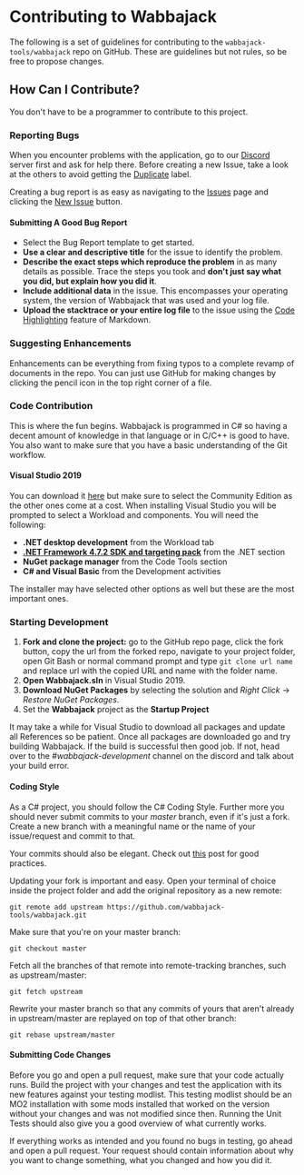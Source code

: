 # Contributing to Wabbajack

The following is a set of guidelines for contributing to the `wabbajack-tools/wabbajack` repo on GitHub. These are guidelines but not rules, so be free to propose changes.

## How Can I Contribute?

You don't have to be a programmer to contribute to this project.

### Reporting Bugs

When you encounter problems with the application, go to our [Discord](https://discord.gg/zgbrkmA) server first and ask for help there. Before creating a new Issue, take a look at the others to avoid getting the [Duplicate](https://github.com/wabbajack-tools/wabbajack/labels/duplicate) label.

Creating a bug report is as easy as navigating to the [Issues](https://github.com/wabbajack-tools/wabbajack/issues) page and clicking the [New Issue](https://github.com/wabbajack-tools/wabbajack/issues/new/choose) button.

#### Submitting A Good Bug Report

* Select the Bug Report template to get started.
* **Use a clear and descriptive title** for the issue to identify the problem.
* **Describe the exact steps which reproduce the problem** in as many details as possible. Trace the steps you took and **don't just say what you did, but explain how you did it**.
* **Include additional data** in the issue. This encompasses your operating system, the version of Wabbajack that was used and your log file.
* **Upload the stacktrace or your entire log file** to the issue using the [Code Highlighting](https://github.com/adam-p/markdown-here/wiki/Markdown-Cheatsheet#code) feature of Markdown.

### Suggesting Enhancements

Enhancements can be everything from fixing typos to a complete revamp of documents in the repo. You can just use GitHub for making changes by clicking the pencil icon in the top right corner of a file.

### Code Contribution

This is where the fun begins. Wabbajack is programmed in C# so having a decent amount of knowledge in that language or in C/C++ is good to have. You also want to make sure that you have a basic understanding of the Git workflow.

#### Visual Studio 2019

You can download it [here](https://visualstudio.microsoft.com/vs/) but make sure to select the Community Edition as the other ones come at a cost. When installing Visual Studio you will be prompted to select a Workload and components. You will need the following:

* **.NET desktop development** from the Workload tab
* **[.NET Framework 4.7.2 SDK and targeting pack](https://dotnet.microsoft.com/download/dotnet-framework/net472)** from the .NET section
* **NuGet package manager** from the Code Tools section
* **C# and Visual Basic** from the Development activities

The installer may have selected other options as well but these are the most important ones.

### Starting Development

1) **Fork and clone the project:** go to the GitHub repo page, click the fork button, copy the url from the forked repo, navigate to your project folder, open Git Bash or normal command prompt and type `git clone url name` and replace url with the copied URL and name with the folder name.
2) **Open Wabbajack.sln** in Visual Studio 2019.
3) **Download NuGet Packages** by selecting the solution and *Right Click* -> *Restore NuGet Packages*.
4) Set the **Wabbajack** project as the **Startup Project**

It may take a while for Visual Studio to download all packages and update all References so be patient. Once all packages are downloaded go and try building Wabbajack. If the build is successful then good job. If not, head over to the *#wabbajack-development* channel on the discord and talk about your build error.

#### Coding Style

As a  C# project, you should follow the C# Coding Style. Further more you should never submit commits to your *master* branch, even if it's just a fork. Create a new branch with a meaningful name or the name of your issue/request and commit to that.

Your commits should also be elegant. Check out [this](https://github.com/git-for-windows/git/wiki/Good-commits) post for good practices.

Updating your fork is important and easy. Open your terminal of choice inside the project folder and add the original repository as a new remote:

`git remote add upstream https://github.com/wabbajack-tools/wabbajack.git`

Make sure that you're on your master branch:

`git checkout master`

Fetch all the branches of that remote into remote-tracking branches, such as upstream/master:

`git fetch upstream`

Rewrite your master branch so that any commits of yours that
aren't already in upstream/master are replayed on top of that
other branch:

`git rebase upstream/master`

#### Submitting Code Changes

Before you go and open a pull request, make sure that your code actually runs. Build the project with your changes and test the application with its new features against your testing modlist. This testing modlist should be an MO2 installation with some mods installed that worked on the version without your changes and was not modified since then.
Running the Unit Tests should also give you a good overview of what currently works.

If everything works as intended and you found no bugs in testing, go ahead and open a pull request. Your request should contain information about why you want to change something, what you changed and how you did it.
